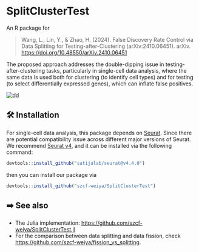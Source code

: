 # SplitClusterTest

An R package for 

> Wang, L., Lin, Y., & Zhao, H. (2024). False Discovery Rate Control via Data Splitting for Testing-after-Clustering (arXiv:2410.06451). arXiv. <https://doi.org/10.48550/arXiv.2410.06451>

The proposed approach addresses the double-dipping issue in testing-after-clustering tasks, particularly in single-cell data analysis, where the same data is used both for clustering (to identify cell types) and for testing (to select differentially expressed genes), which can inflate false positives.

![dd](https://github.com/user-attachments/assets/e5383503-2e4d-45d0-adff-77f3a0f82899)


## :hammer_and_wrench: Installation

For single-cell data analysis, this package depends on [Seurat](https://github.com/satijalab/Seurat). Since there are potential compatibility issue across different major versions of Seurat. We recommend [Seurat v4](https://github.com/satijalab/seurat/tree/v4.4.0), and it can be installed via the following command:

```r
devtools::install_github("satijalab/seurat@v4.4.0")
```

then you can install our package via

```r
devtools::install_github("szcf-weiya/SplitClusterTest")
```

## :arrow_right: See also

- The Julia implementation: <https://github.com/szcf-weiya/SplitClusterTest.jl>
- For the comparison between data splitting and data fission, check <https://github.com/szcf-weiya/fission_vs_splitting>.
